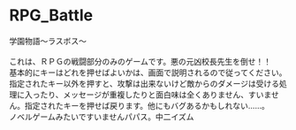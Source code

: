# RPG_Battle
学園物語～ラスボス～  
<br>これは、ＲＰＧの戦闘部分のみのゲームです。悪の元凶校長先生を倒せ！！</br>
基本的にキーはどれを押せばよいかは、画面で説明されるので従ってください。指定されたキー以外を押すと、攻撃は出来ないけど敵からのダメージは受ける処理に入ったり、メッセージが重複したりと面白味は全くありません、すいません。指定されたキーを押せば戻ります。他にもバグあるかもしれない……。   
ノベルゲームみたいですいませんパパス。中二イズム   
